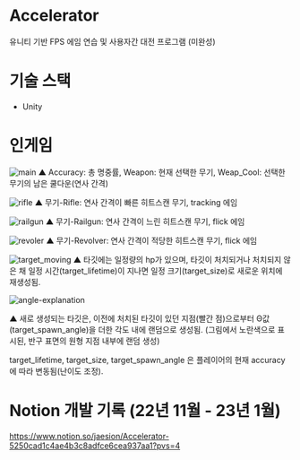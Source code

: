 # Accelerator
유니티 기반 FPS 에임 연습 및 사용자간 대전 프로그램 (미완성)

# 기술 스택
- Unity

# 인게임

![main](https://github.com/dioo1461/Accelerator/assets/73684109/4f9c00ab-484c-4c85-aadc-7c62f4b210ae)
▲ Accuracy: 총 명중률, Weapon: 현재 선택한 무기, Weap_Cool: 선택한 무기의 남은 쿨다운(연사 간격)

![rifle](https://github.com/dioo1461/Accelerator/assets/73684109/00db05fa-2b0f-424e-abbb-13cd0ca41995)
▲ 무기-Rifle: 연사 간격이 빠른 히트스캔 무기, tracking 에임

![railgun](https://github.com/dioo1461/Accelerator/assets/73684109/7efe5b64-eda6-4f8e-b152-07349859c4dc)
▲ 무기-Railgun: 연사 간격이 느린 히트스캔 무기, flick 에임

![revoler](https://github.com/dioo1461/Accelerator/assets/73684109/2e7c6db6-e7ab-4ad1-9f7a-cf79b5419920)
▲ 무기-Revolver: 연사 간격이 적당한 히트스캔 무기, flick 에임

![target_moving](https://github.com/dioo1461/Accelerator/assets/73684109/9bdd379b-7ca2-4417-b629-b856b640fecc)
▲ 타깃에는 일정량의 hp가 있으며, 타깃이 처치되거나 처치되지 않은 채 일정 시간(target_lifetime)이 지나면 일정 크기(target_size)로 새로운 위치에 재생성됨.

![angle-explanation](https://github.com/dioo1461/Accelerator/assets/73684109/0de04edf-d7b6-4a9d-8337-9417dc3d1bf0)

▲ 새로 생성되는 타깃은, 이전에 처치된 타깃이 있던 지점(빨간 점)으로부터 Θ값(target_spawn_angle)을 더한 각도 내에 랜덤으로 생성됨. (그림에서 노란색으로 표시된, 반구 표면의 원형 지점 내부에 랜덤 생성)

target_lifetime, target_size, target_spawn_angle 은 플레이어의 현재 accuracy에 따라 변동됨(난이도 조정).

# Notion 개발 기록 (22년 11월 - 23년 1월)
https://www.notion.so/jaesion/Accelerator-5250cad1c4ae4b3c8adfce6cea937aa1?pvs=4


